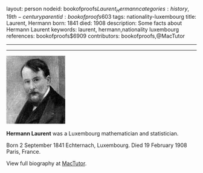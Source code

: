 layout: person
nodeid: bookofproofs$Laurent_Hermann
categories: history,19th-century
parentid: bookofproofs$603
tags: nationality-luxembourg
title: Laurent, Hermann
born: 1841
died: 1908
description: Some facts about Hermann Laurent
keywords: laurent, hermann,nationality luxembourg
references: bookofproofs$6909
contributors: bookofproofs,@MacTutor

---


---

![Laurent_Hermann.jpg](https://github.com/bookofproofs/bookofproofs.github.io/blob/main/_sources/_assets/images/portraits/Laurent_Hermann.jpg?raw=true)

**Hermann Laurent** was a Luxembourg mathematician and statistician.

Born 2 September 1841 Echternach, Luxembourg. Died 19 February 1908 Paris, France.


View full biography at [MacTutor](https://mathshistory.st-andrews.ac.uk/Biographies/Laurent_Hermann/).